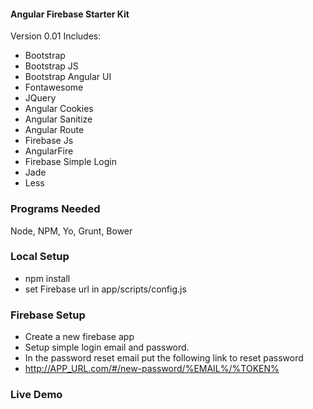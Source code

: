 #### Angular Firebase Starter Kit ####
Version 0.01
Includes:
- Bootstrap
- Bootstrap JS
- Bootstrap Angular UI
- Fontawesome
- JQuery
- Angular Cookies
- Angular Sanitize
- Angular Route
- Firebase Js
- AngularFire
- Firebase Simple Login
- Jade
- Less

### Programs Needed ###
Node, NPM, Yo, Grunt, Bower

### Local Setup ###
- npm install
- set Firebase url in app/scripts/config.js 

### Firebase Setup ###
- Create a new firebase app
- Setup simple login email and password.
- In the password reset email put the following link to reset password
- http://APP_URL.com/#/new-password/%EMAIL%/%TOKEN%

### Live Demo ###



